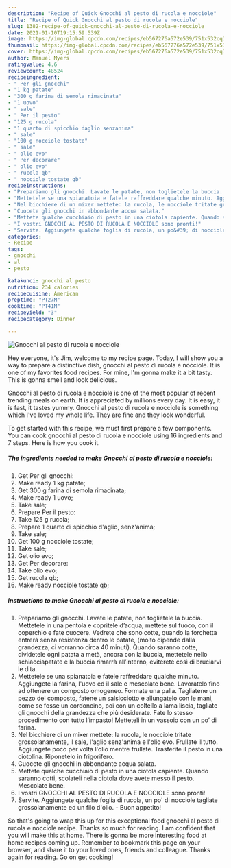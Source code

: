 ```yaml
---
description: "Recipe of Quick Gnocchi al pesto di rucola e nocciole"
title: "Recipe of Quick Gnocchi al pesto di rucola e nocciole"
slug: 1382-recipe-of-quick-gnocchi-al-pesto-di-rucola-e-nocciole
date: 2021-01-10T19:15:59.539Z
image: https://img-global.cpcdn.com/recipes/eb567276a572e539/751x532cq70/gnocchi-al-pesto-di-rucola-e-nocciole-recipe-main-photo.jpg
thumbnail: https://img-global.cpcdn.com/recipes/eb567276a572e539/751x532cq70/gnocchi-al-pesto-di-rucola-e-nocciole-recipe-main-photo.jpg
cover: https://img-global.cpcdn.com/recipes/eb567276a572e539/751x532cq70/gnocchi-al-pesto-di-rucola-e-nocciole-recipe-main-photo.jpg
author: Manuel Myers
ratingvalue: 4.6
reviewcount: 48524
recipeingredient:
- " Per gli gnocchi"
- "1 kg patate"
- "300 g farina di semola rimacinata"
- "1 uovo"
- " sale"
- " Per il pesto"
- "125 g rucola"
- "1 quarto di spicchio daglio senzanima"
- " sale"
- "100 g nocciole tostate"
- " sale"
- " olio evo"
- " Per decorare"
- " olio evo"
- " rucola qb"
- " nocciole tostate qb"
recipeinstructions:
- "Prepariamo gli gnocchi. Lavate le patate, non toglietele la buccia. Mettetele in una pentola e copritele d’acqua, mettete sul fuoco, con il coperchio e fate cuocere. Vedrete che sono cotte, quando la forchetta entrerà senza resistenza dentro le patate, (molto dipende dalla grandezza, ci vorranno circa 40 minuti). Quando saranno cotte, dividetele ogni patata a metà, ancora con la buccia, mettetele nello schiacciapatate e la buccia rimarrà all’interno, eviterete così di bruciarvi le dita."
- "Mettetele se una spianatoia e fatele raffreddare qualche minuto. Aggiungete la farina, l&#39;uovo ed il sale e mescolate bene. Lavoratelo fino ad ottenere un composto omogeneo. Formate una palla. Tagliatene un pezzo del composto, fatene un salsicciotto e allungatelo con le mani, come se fosse un cordoncino, poi con un coltello a lama liscia, tagliate gli gnocchi della grandezza che più desiderate. Fate lo stesso procedimento con tutto l’impasto! Metteteli in un vassoio con un po’ di farina."
- "Nel bicchiere di un mixer mettete: la rucola, le nocciole tritate grossolanamente, il sale, l&#39;aglio senz&#39;anima e l&#39;olio evo. Frullate il tutto. Aggiungete poco per volta l&#39;olio mentre frullate. Trasferite il pesto in una ciotolina. Riponetelo in frigorifero."
- "Cuocete gli gnocchi in abbondante acqua salata."
- "Mettete qualche cucchiaio di pesto in una ciotola capiente. Quando saranno cotti, scolateli nella ciotola dove avete messo il pesto. Mescolate bene."
- "I vostri GNOCCHI AL PESTO DI RUCOLA E NOCCIOLE sono pronti!"
- "Servite. Aggiungete qualche foglia di rucola, un po&#39; di nocciole tagliate grossolanamente ed un filo d&#39;olio. Buon appetito!"
categories:
- Recipe
tags:
- gnocchi
- al
- pesto

katakunci: gnocchi al pesto 
nutrition: 234 calories
recipecuisine: American
preptime: "PT27M"
cooktime: "PT41M"
recipeyield: "3"
recipecategory: Dinner

---
```



![Gnocchi al pesto di rucola e nocciole](https://img-global.cpcdn.com/recipes/eb567276a572e539/751x532cq70/gnocchi-al-pesto-di-rucola-e-nocciole-recipe-main-photo.jpg)

Hey everyone, it's Jim, welcome to my recipe page. Today, I will show you a way to prepare a distinctive dish, gnocchi al pesto di rucola e nocciole. It is one of my favorites food recipes. For mine, I'm gonna make it a bit tasty. This is gonna smell and look delicious.



Gnocchi al pesto di rucola e nocciole is one of the most popular of recent trending meals on earth. It is appreciated by millions every day. It is easy, it is fast, it tastes yummy. Gnocchi al pesto di rucola e nocciole is something which I've loved my whole life. They are fine and they look wonderful.


To get started with this recipe, we must first prepare a few components. You can cook gnocchi al pesto di rucola e nocciole using 16 ingredients and 7 steps. Here is how you cook it.

<!--inarticleads1-->

##### The ingredients needed to make Gnocchi al pesto di rucola e nocciole:

1. Get  Per gli gnocchi:
1. Make ready 1 kg patate;
1. Get 300 g farina di semola rimacinata;
1. Make ready 1 uovo;
1. Take  sale;
1. Prepare  Per il pesto:
1. Take 125 g rucola;
1. Prepare 1 quarto di spicchio d&#39;aglio, senz&#39;anima;
1. Take  sale;
1. Get 100 g nocciole tostate;
1. Take  sale;
1. Get  olio evo;
1. Get  Per decorare:
1. Take  olio evo;
1. Get  rucola qb;
1. Make ready  nocciole tostate qb;




<!--inarticleads2-->

##### Instructions to make Gnocchi al pesto di rucola e nocciole:

1. Prepariamo gli gnocchi. Lavate le patate, non toglietele la buccia. Mettetele in una pentola e copritele d’acqua, mettete sul fuoco, con il coperchio e fate cuocere. Vedrete che sono cotte, quando la forchetta entrerà senza resistenza dentro le patate, (molto dipende dalla grandezza, ci vorranno circa 40 minuti). Quando saranno cotte, dividetele ogni patata a metà, ancora con la buccia, mettetele nello schiacciapatate e la buccia rimarrà all’interno, eviterete così di bruciarvi le dita.
1. Mettetele se una spianatoia e fatele raffreddare qualche minuto. Aggiungete la farina, l&#39;uovo ed il sale e mescolate bene. Lavoratelo fino ad ottenere un composto omogeneo. Formate una palla. Tagliatene un pezzo del composto, fatene un salsicciotto e allungatelo con le mani, come se fosse un cordoncino, poi con un coltello a lama liscia, tagliate gli gnocchi della grandezza che più desiderate. Fate lo stesso procedimento con tutto l’impasto! Metteteli in un vassoio con un po’ di farina.
1. Nel bicchiere di un mixer mettete: la rucola, le nocciole tritate grossolanamente, il sale, l&#39;aglio senz&#39;anima e l&#39;olio evo. Frullate il tutto. Aggiungete poco per volta l&#39;olio mentre frullate. Trasferite il pesto in una ciotolina. Riponetelo in frigorifero.
1. Cuocete gli gnocchi in abbondante acqua salata.
1. Mettete qualche cucchiaio di pesto in una ciotola capiente. Quando saranno cotti, scolateli nella ciotola dove avete messo il pesto. Mescolate bene.
1. I vostri GNOCCHI AL PESTO DI RUCOLA E NOCCIOLE sono pronti!
1. Servite. Aggiungete qualche foglia di rucola, un po&#39; di nocciole tagliate grossolanamente ed un filo d&#39;olio. - Buon appetito!




So that's going to wrap this up for this exceptional food gnocchi al pesto di rucola e nocciole recipe. Thanks so much for reading. I am confident that you will make this at home. There is gonna be more interesting food at home recipes coming up. Remember to bookmark this page on your browser, and share it to your loved ones, friends and colleague. Thanks again for reading. Go on get cooking!
